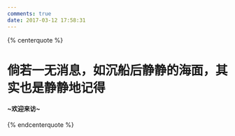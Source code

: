 ```yaml
---
comments: true
date: 2017-03-12 17:58:31
---
```


<!-- 标签 方式，要求版本在0.4.5或以上 -->
{% centerquote %}
</br>
<h1>倘若一无消息，如沉船后静静的海面，其实也是静静地记得</h1>
<h4>~欢迎来访~</h4>
{% endcenterquote %}
